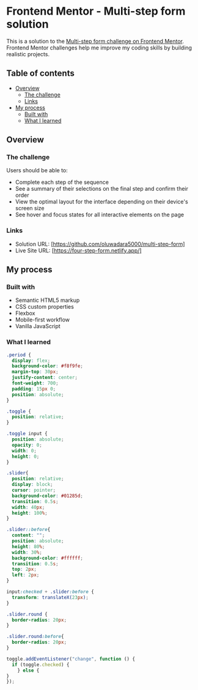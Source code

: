 # Frontend Mentor - Multi-step form solution

This is a solution to the [Multi-step form challenge on Frontend Mentor](https://www.frontendmentor.io/challenges/multistep-form-YVAnSdqQBJ). Frontend Mentor challenges help me improve my coding skills by building realistic projects. 

## Table of contents

- [Overview](#overview)
  - [The challenge](#the-challenge)
  - [Links](#links)
- [My process](#my-process)
  - [Built with](#built-with)
  - [What I learned](#what-i-learned)


## Overview

### The challenge

Users should be able to:

- Complete each step of the sequence
- See a summary of their selections on the final step and confirm their order
- View the optimal layout for the interface depending on their device's screen size
- See hover and focus states for all interactive elements on the page

### Links

- Solution URL: [https://github.com/oluwadara5000/multi-step-form]
- Live Site URL: [https://four-step-form.netlify.app/]

## My process

### Built with

- Semantic HTML5 markup
- CSS custom properties
- Flexbox
- Mobile-first workflow
- Vanilla JavaScript


### What I learned

```css
.period {
  display: flex;
  background-color: #f8f9fe;
  margin-top: 30px;
  justify-content: center;
  font-weight: 700;
  padding: 15px 0;
  position: absolute;
}

.toggle {
  position: relative;
}

.toggle input {
  position: absolute;
  opacity: 0;
  width: 0;
  height: 0;
}

.slider{
  position: relative;
  display: block;
  cursor: pointer;
  background-color: #01285d;
  transition: 0.5s;
  width: 40px;
  height: 100%;
}

.slider::before{
  content: "";
  position: absolute;
  height: 80%;
  width: 30%;
  background-color: #ffffff;
  transition: 0.5s;
  top: 2px;
  left: 2px;
}

input:checked + .slider:before {
  transform: translateX(23px);
}

.slider.round {
  border-radius: 20px;
}

.slider.round:before{
  border-radius: 20px;
}
```
```js
toggle.addEventListener("change", function () {
  if (toggle.checked) {
    } else {
}
});

```